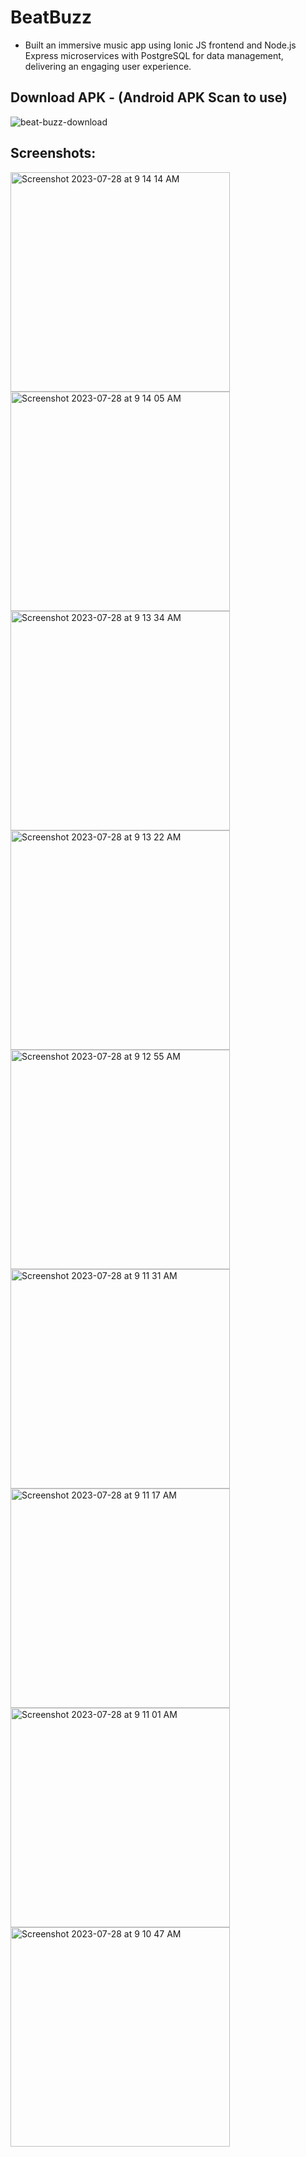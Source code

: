 # BeatBuzz

- Built an immersive music app using Ionic JS frontend and Node.js Express microservices with PostgreSQL for data management, delivering an engaging user experience.
## Download APK - (Android APK Scan to use)
![beat-buzz-download](https://github.com/JeevantheDev/beat-buzz/assets/54455309/66f24ebc-96bd-4056-8ac5-cce5e6b51df9)

## Screenshots:

<img width="351" alt="Screenshot 2023-07-28 at 9 14 14 AM" src="https://github.com/JeevantheDev/beat-buzz/assets/54455309/0068c828-02e9-4b60-8d48-dc7999fe1930">
<img width="351" alt="Screenshot 2023-07-28 at 9 14 05 AM" src="https://github.com/JeevantheDev/beat-buzz/assets/54455309/2b728c5e-25a6-4f29-a7d7-8222fd85aefd">
<img width="351" alt="Screenshot 2023-07-28 at 9 13 34 AM" src="https://github.com/JeevantheDev/beat-buzz/assets/54455309/b70a04ee-0f2b-4590-b7a1-78c572ef3f17">
<img width="351" alt="Screenshot 2023-07-28 at 9 13 22 AM" src="https://github.com/JeevantheDev/beat-buzz/assets/54455309/8829a5d3-46eb-4cd0-a1ce-f8cb63bc011b">
<img width="351" alt="Screenshot 2023-07-28 at 9 12 55 AM" src="https://github.com/JeevantheDev/beat-buzz/assets/54455309/ee829d5d-a4d9-4371-8afa-764f020f2667">
<img width="351" alt="Screenshot 2023-07-28 at 9 11 31 AM" src="https://github.com/JeevantheDev/beat-buzz/assets/54455309/f3d4ce1a-3f61-43d5-881c-4ca263d70c9a">
<img width="351" alt="Screenshot 2023-07-28 at 9 11 17 AM" src="https://github.com/JeevantheDev/beat-buzz/assets/54455309/c2dfa6ef-6005-4065-aaee-4fc8373b03ef">
<img width="351" alt="Screenshot 2023-07-28 at 9 11 01 AM" src="https://github.com/JeevantheDev/beat-buzz/assets/54455309/01e86389-e7b4-4a96-a2e7-e678a51316c7">
<img width="351" alt="Screenshot 2023-07-28 at 9 10 47 AM" src="https://github.com/JeevantheDev/beat-buzz/assets/54455309/3b5a5b94-ed25-40f2-bc4f-59dfb3b2879a">

